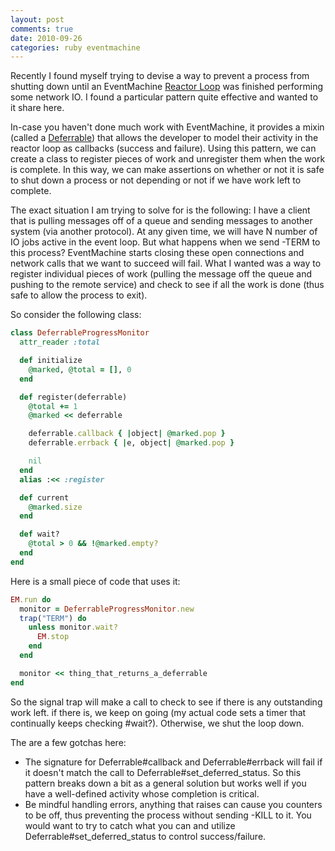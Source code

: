 ```yaml
---
layout: post
comments: true
date: 2010-09-26
categories: ruby eventmachine
---
```

<p>
  Recently I found myself trying to devise a way to prevent a
  process from shutting down until an EventMachine
  <a href="http://en.wikipedia.org/wiki/Reactor_pattern" target="_blank">Reactor Loop</a>
  was finished performing some network IO.
  I found a particular pattern quite effective and wanted to it share here.
</p>

<p>
  In-case you haven't done much work with EventMachine, it provides a mixin (called a <a href="http://eventmachine.rubyforge.org/EventMachine/Deferrable.html">Deferrable</a>) that allows
  the developer to model their activity in the reactor loop as callbacks (success and failure). Using this pattern,
  we can create a class to register
  pieces of work and unregister them when the work is complete. In this way, we can make assertions on whether
  or not it is safe to shut down a process or not depending or not if we have work left to complete.
</p>

<p>
  The exact situation I am trying to solve for is the following: I have a client that is pulling messages off
  of a queue and sending messages to another system (via another protocol). At any given time, we will have
  N number of IO jobs active in the event loop. But what happens when we send -TERM to this process? EventMachine
  starts closing these open connections and network calls that we want to succeed will fail. What I wanted was
  a way to register individual pieces of work (pulling the message off the queue and pushing to the remote service)
  and check to see if all the work is done (thus safe to allow the process to exit).
</p>

<p>
 So consider the following class:
</p>

```ruby
class DeferrableProgressMonitor
  attr_reader :total

  def initialize
    @marked, @total = [], 0
  end

  def register(deferrable)
    @total += 1
    @marked << deferrable

    deferrable.callback { |object| @marked.pop }
    deferrable.errback { |e, object| @marked.pop }

    nil
  end
  alias :<< :register

  def current
    @marked.size
  end

  def wait?
    @total > 0 && !@marked.empty?
  end
end
```

<p>Here is a small piece of code that uses it:</p>

```ruby
EM.run do
  monitor = DeferrableProgressMonitor.new
  trap("TERM") do
    unless monitor.wait?
      EM.stop
    end
  end

  monitor << thing_that_returns_a_deferrable
end
```

<p>
  So the signal trap will make a call to check to see if there is any outstanding work
  left. if there is, we keep on going (my actual code sets a timer that continually keeps checking #wait?).
  Otherwise, we shut the loop down.
</p>

<p>
  The are a few gotchas here:
  <ul>
    <li>
      The signature for Deferrable#callback and Deferrable#errback will fail if it
      doesn't match the call to Deferrable#set_deferred_status. So this pattern breaks down a bit as a general solution
      but works well if you have a well-defined activity whose completion is critical.
    </li>
    <li>
      Be mindful handling errors, anything that raises can cause you counters to be off, thus preventing
      the process without sending -KILL to it. You would want to try to catch what you can and utilize
      Deferrable#set_deferred_status to control success/failure.
    </li>
  </ul>
</p>

